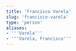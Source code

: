 ```yaml
---
title: 'Francisco Varela'
slug: 'francisco-varela'
type: 'person'
aliases:
- '''Varela'''
- '''Varela, Francisco'''
---
```


